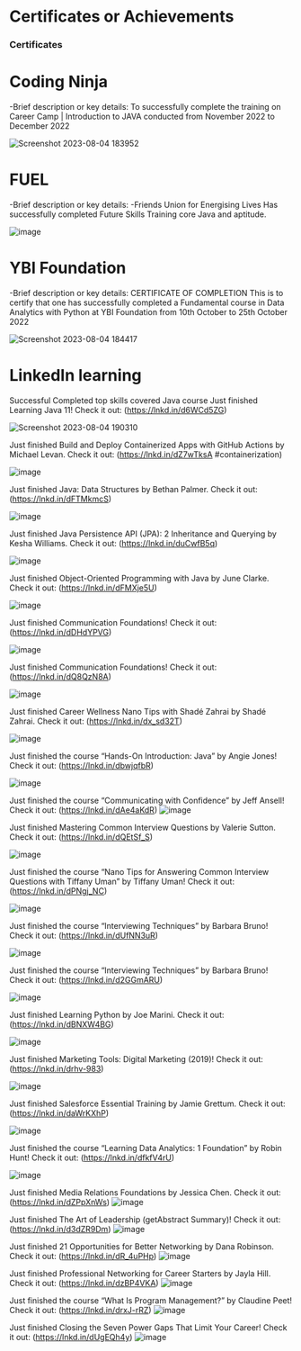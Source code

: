 # Certificates or Achievements

### Certificates


# Coding Ninja
-Brief description or key details:
To successfully complete the training on
Career Camp | Introduction to JAVA
conducted from November 2022 to December 2022

![Screenshot 2023-08-04 183952](https://github.com/OpAbhiG/Certificates-or-Achievements/assets/110295591/3c5cbddc-cd13-428b-84af-49b8c5ee2acf)

# FUEL
-Brief description or key details:
-Friends Union for Energising Lives
Has successfully completed Future Skills Training core Java and aptitude.

![image](https://github.com/OpAbhiG/Certificates-or-Achievements/assets/110295591/32699a0c-9c58-4827-8a85-de44d349fb13)


  # YBI Foundation
-Brief description or key details:
CERTIFICATE OF COMPLETION This is to certify that one has successfully completed a Fundamental course in Data Analytics with Python at YBI Foundation from 10th October to 25th October 2022

![Screenshot 2023-08-04 184417](https://github.com/OpAbhiG/Certificates-or-Achievements/assets/110295591/91997794-41fb-4d1c-be98-8e77a2732874)


# LinkedIn learning 
Successful Completed top skills covered Java course
Just finished Learning Java 11! Check it out: (https://lnkd.in/d6WCd5ZG)

![Screenshot 2023-08-04 190310](https://github.com/OpAbhiG/Certificates-or-Achievements/assets/110295591/726bde4c-9a2f-49db-93d6-d81362626bd8)

Just finished Build and Deploy Containerized Apps with GitHub Actions by Michael Levan. 
Check it out: (https://lnkd.in/dZ7wTksA #containerization)

![image](https://github.com/OpAbhiG/Certificates-or-Achievements/assets/110295591/bf8cbf35-b7c0-469e-add9-73a7c705206d)

Just finished Java: Data Structures by Bethan Palmer. 
Check it out: (https://lnkd.in/dFTMkmcS)

![image](https://github.com/OpAbhiG/Certificates-or-Achievements/assets/110295591/0eff3ec7-5f79-41ff-bdae-1777ba983446)

Just finished Java Persistence API (JPA): 2 Inheritance and Querying by Kesha Williams. 
Check it out: (https://lnkd.in/duCwfB5q)

![image](https://github.com/OpAbhiG/Certificates-or-Achievements/assets/110295591/d5cc534d-a4ee-436c-b476-9989d425804f)

Just finished Object-Oriented Programming with Java by June Clarke. 
Check it out: (https://lnkd.in/dFMXje5U)

![image](https://github.com/OpAbhiG/Certificates-or-Achievements/assets/110295591/5b4c0a5d-bbbe-4269-932a-fa75c98fe901)

Just finished Communication Foundations! 
Check it out: (https://lnkd.in/dDHdYPVG)

![image](https://github.com/OpAbhiG/Certificates-or-Achievements/assets/110295591/f8764f47-c8fa-4350-856c-c5517dfcdc41)

Just finished Communication Foundations! 
Check it out: (https://lnkd.in/dQ8QzN8A)

![image](https://github.com/OpAbhiG/Certificates-or-Achievements/assets/110295591/833c3787-3668-4010-b685-88f82f3113e3)

Just finished Career Wellness Nano Tips with Shadé Zahrai by Shadé Zahrai. 
Check it out: (https://lnkd.in/dx_sd32T)

![image](https://github.com/OpAbhiG/Certificates-or-Achievements/assets/110295591/c544add9-d7a4-4c97-aebd-47ff0ce0a2c2)

Just finished the course “Hands-On Introduction: Java” by Angie Jones! 
Check it out: (https://lnkd.in/dbwjqfbR)

![image](https://github.com/OpAbhiG/Certificates-or-Achievements/assets/110295591/7f028680-1bb6-469a-b97e-804f557f6420)

Just finished the course “Communicating with Confidence” by Jeff Ansell! 
Check it out: (https://lnkd.in/dAe4aKdR)
![image](https://github.com/OpAbhiG/Certificates-or-Achievements/assets/110295591/cddf8487-3326-41d8-8081-4aca782a7175)

Just finished Mastering Common Interview Questions by Valerie Sutton. 
Check it out: (https://lnkd.in/dQEtSf_S)

![image](https://github.com/OpAbhiG/Certificates-or-Achievements/assets/110295591/efbe47b6-6709-4b36-8d3e-6b175461c71c)

Just finished the course “Nano Tips for Answering Common Interview Questions with Tiffany Uman” by Tiffany Uman! 
Check it out: (https://lnkd.in/dPNgj_NC)

![image](https://github.com/OpAbhiG/Certificates-or-Achievements/assets/110295591/de474e5a-11bb-41be-88dd-5da8928c72b9)

Just finished the course “Interviewing Techniques” by Barbara Bruno! 
Check it out: (https://lnkd.in/dUfNN3uR)

![image](https://github.com/OpAbhiG/Certificates-or-Achievements/assets/110295591/2c0fde91-93a2-4daa-a017-0786e805bffd)

Just finished the course “Interviewing Techniques” by Barbara Bruno! 
Check it out: (https://lnkd.in/d2GGmARU)

![image](https://github.com/OpAbhiG/Certificates-or-Achievements/assets/110295591/6acc3b18-3a3f-47fd-b47f-4d61f5dcf6c2)

Just finished Learning Python by Joe Marini. 
Check it out: (https://lnkd.in/dBNXW4BG)

![image](https://github.com/OpAbhiG/Certificates-or-Achievements/assets/110295591/72c30c7e-7f5d-4865-a4d4-0ed6306bd526)

Just finished Marketing Tools: Digital Marketing (2019)! 
Check it out: (https://lnkd.in/drhv-983)

![image](https://github.com/OpAbhiG/Certificates-or-Achievements/assets/110295591/c8c59ee6-94c7-4bae-9529-a89e9720a5bc)

Just finished Salesforce Essential Training by Jamie Grettum. 
Check it out: (https://lnkd.in/daWrKXhP)

![image](https://github.com/OpAbhiG/Certificates-or-Achievements/assets/110295591/f86fc60d-3d86-45db-b245-c678400df05f)

Just finished the course “Learning Data Analytics: 1 Foundation” by Robin Hunt! 
Check it out: (https://lnkd.in/dfkfV4rU)

![image](https://github.com/OpAbhiG/Certificates-or-Achievements/assets/110295591/729b5f80-f4ce-4612-a9c9-3db2462768cf)

Just finished Media Relations Foundations by Jessica Chen. 
Check it out: (https://lnkd.in/dZPpXnWs)
![image](https://github.com/OpAbhiG/Certificates-or-Achievements/assets/110295591/a0730a33-c0d7-475e-b70a-5be92f6210c4)

Just finished The Art of Leadership (getAbstract Summary)! 
Check it out: (https://lnkd.in/d3dZR9Dm)
![image](https://github.com/OpAbhiG/Certificates-or-Achievements/assets/110295591/86e26a10-9c78-45da-ad92-cf1ff88a914f)

Just finished 21 Opportunities for Better Networking by Dana Robinson. 
Check it out: (https://lnkd.in/dR_4uPHp)
![image](https://github.com/OpAbhiG/Certificates-or-Achievements/assets/110295591/a6dec5ec-d4c7-47cc-816e-21864acfaa32)

Just finished Professional Networking for Career Starters by Jayla Hill. Check it out: (https://lnkd.in/dzBP4VKA)
![image](https://github.com/OpAbhiG/Certificates-or-Achievements/assets/110295591/ad974df0-59dc-49e3-9dd3-991014b2b3d8)

Just finished the course “What Is Program Management?” by Claudine Peet! Check it out: (https://lnkd.in/drxJ-rRZ)
![image](https://github.com/OpAbhiG/Certificates-or-Achievements/assets/110295591/5bc6e448-5faa-425b-95c9-e434544539e4)

Just finished Closing the Seven Power Gaps That Limit Your Career! Check it out: (https://lnkd.in/dUgEQh4y)
![image](https://github.com/OpAbhiG/Certificates-or-Achievements/assets/110295591/d07de974-5774-4c20-b4b7-e841155c7988)
































